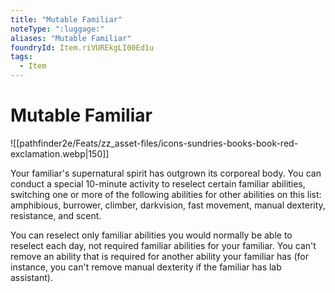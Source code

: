 ```yaml
---
title: "Mutable Familiar"
noteType: ":luggage:"
aliases: "Mutable Familiar"
foundryId: Item.riVUREkgLI00Ed1u
tags:
  - Item
---
```


# Mutable Familiar
![[pathfinder2e/Feats/zz_asset-files/icons-sundries-books-book-red-exclamation.webp|150]]

Your familiar's supernatural spirit has outgrown its corporeal body. You can conduct a special 10-minute activity to reselect certain familiar abilities, switching one or more of the following abilities for other abilities on this list: amphibious, burrower, climber, darkvision, fast movement, manual dexterity, resistance, and scent.

You can reselect only familiar abilities you would normally be able to reselect each day, not required familiar abilities for your familiar. You can't remove an ability that is required for another ability your familiar has (for instance, you can't remove manual dexterity if the familiar has lab assistant).
